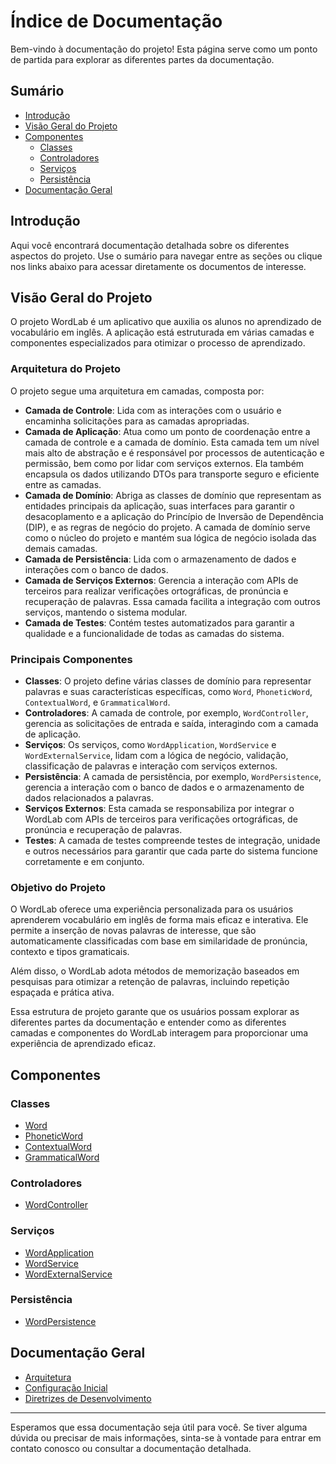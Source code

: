 # Índice de Documentação

Bem-vindo à documentação do projeto! Esta página serve como um ponto de partida para explorar as diferentes partes da documentação.

## Sumário

- [Introdução](#introdução)
- [Visão Geral do Projeto](#visão-geral-do-projeto)
- [Componentes](#componentes-de-word)
  - [Classes](#classes)
  - [Controladores](#controladores)
  - [Serviços](#serviços)
  - [Persistência](#persistência)
- [Documentação Geral](#documentação-geral)

## Introdução

Aqui você encontrará documentação detalhada sobre os diferentes aspectos do projeto. Use o sumário para navegar entre as seções ou clique nos links abaixo para acessar diretamente os documentos de interesse.

## Visão Geral do Projeto

O projeto WordLab é um aplicativo que auxilia os alunos no aprendizado de vocabulário em inglês. A aplicação está estruturada em várias camadas e componentes especializados para otimizar o processo de aprendizado.

### Arquitetura do Projeto

O projeto segue uma arquitetura em camadas, composta por:

- **Camada de Controle**: Lida com as interações com o usuário e encaminha solicitações para as camadas apropriadas.
- **Camada de Aplicação**: Atua como um ponto de coordenação entre a camada de controle e a camada de domínio. Esta camada tem um nível mais alto de abstração e é responsável por processos de autenticação e permissão, bem como por lidar com serviços externos. Ela também encapsula os dados utilizando DTOs para transporte seguro e eficiente entre as camadas.
- **Camada de Domínio**: Abriga as classes de domínio que representam as entidades principais da aplicação, suas interfaces para garantir o desacoplamento e a aplicação do Princípio de Inversão de Dependência (DIP), e as regras de negócio do projeto. A camada de domínio serve como o núcleo do projeto e mantém sua lógica de negócio isolada das demais camadas.
- **Camada de Persistência**: Lida com o armazenamento de dados e interações com o banco de dados.
- **Camada de Serviços Externos**: Gerencia a interação com APIs de terceiros para realizar verificações ortográficas, de pronúncia e recuperação de palavras. Essa camada facilita a integração com outros serviços, mantendo o sistema modular.
- **Camada de Testes**: Contém testes automatizados para garantir a qualidade e a funcionalidade de todas as camadas do sistema.

### Principais Componentes

- **Classes**: O projeto define várias classes de domínio para representar palavras e suas características específicas, como `Word`, `PhoneticWord`, `ContextualWord`, e `GrammaticalWord`.
- **Controladores**: A camada de controle, por exemplo, `WordController`, gerencia as solicitações de entrada e saída, interagindo com a camada de aplicação.
- **Serviços**: Os serviços, como `WordApplication`, `WordService` e `WordExternalService`, lidam com a lógica de negócio, validação, classificação de palavras e interação com serviços externos.
- **Persistência**: A camada de persistência, por exemplo, `WordPersistence`, gerencia a interação com o banco de dados e o armazenamento de dados relacionados a palavras.
- **Serviços Externos**: Esta camada se responsabiliza por integrar o WordLab com APIs de terceiros para verificações ortográficas, de pronúncia e recuperação de palavras.
- **Testes**: A camada de testes compreende testes de integração, unidade e outros necessários para garantir que cada parte do sistema funcione corretamente e em conjunto.

### Objetivo do Projeto

O WordLab oferece uma experiência personalizada para os usuários aprenderem vocabulário em inglês de forma mais eficaz e interativa. Ele permite a inserção de novas palavras de interesse, que são automaticamente classificadas com base em similaridade de pronúncia, contexto e tipos gramaticais.

Além disso, o WordLab adota métodos de memorização baseados em pesquisas para otimizar a retenção de palavras, incluindo repetição espaçada e prática ativa.

Essa estrutura de projeto garante que os usuários possam explorar as diferentes partes da documentação e entender como as diferentes camadas e componentes do WordLab interagem para proporcionar uma experiência de aprendizado eficaz.

## Componentes

### Classes

- [Word](./word/Domain/Word.md)
- [PhoneticWord](./word/Domain/Word.md#PhoneticWord)
- [ContextualWord](./word/Domain/Word.md#ContextualWord)
- [GrammaticalWord](./word/Domain/Word.md#GrammaticalWord)

### Controladores

- [WordController](./word/controllers/WordController.md)

### Serviços

- [WordApplication](./word/services/WordApplication.md)
- [WordService](./word/services/WordService.md)
- [WordExternalService](./word/services/WordExternalService.md)

### Persistência

- [WordPersistence](./word/persistence/WordPersistence.md)

## Documentação Geral

- [Arquitetura](./general/Architecture.md)
- [Configuração Inicial](..general/setup.md)
- [Diretrizes de Desenvolvimento](./general/guidelines.md)

---

Esperamos que essa documentação seja útil para você. Se tiver alguma dúvida ou precisar de mais informações, sinta-se à vontade para entrar em contato conosco ou consultar a documentação detalhada.
